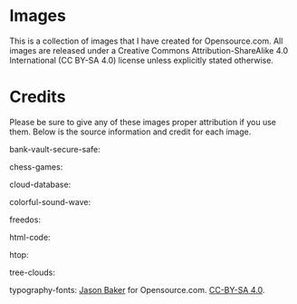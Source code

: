 # Images

This is a collection of images that I have created for Opensource.com. All images are released under a Creative Commons Attribution-ShareAlike 4.0 International (CC BY-SA 4.0) license unless explicitly stated otherwise.

# Credits

Please be sure to give any of these images proper attribution if you use them. Below is the source information and credit for each image.

bank-vault-secure-safe: 

chess-games:

cloud-database:

colorful-sound-wave:

freedos:

html-code: 

htop: 

tree-clouds:

typography-fonts: <a href="https://opensource.com/users/jason-baker" target="_blank">Jason Baker</a> for Opensource.com. <a href="https://creativecommons.org/licenses/by-sa/4.0/" target="_blank">CC-BY-SA 4.0</a>.
